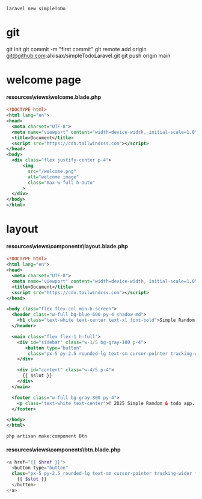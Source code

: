`laravel new simpleToDo`  

# git

git init
git commit -m "first commit"
git remote add origin git@github.com:alkisax/simpleTodoLaravel.git
git push origin main

# welcome page
#### resources\views\welcome.blade.php
```xml
<!DOCTYPE html>
<html lang="en">
<head>
  <meta charset="UTF-8">
  <meta name="viewport" content="width=device-width, initial-scale=1.0">
  <title>Document</title>
  <script src="https://cdn.tailwindcss.com"></script>
</head>
<body>
  <div class="flex justify-center p-4">
      <img 
        src="/welcome.png" 
        alt="welcome image"
        class="max-w-full h-auto"
      >
  </div>  
</body>
</html>
```

# layout

#### resources\views\components\layout.blade.php
```xml
<!DOCTYPE html>
<html lang="en">
<head>
  <meta charset="UTF-8">
  <meta name="viewport" content="width=device-width, initial-scale=1.0">
  <title>Document</title>
  <script src="https://cdn.tailwindcss.com"></script>
</head>

<body class="flex flex-col min-h-screen">
  <header class="w-full bg-blue-600 py-4 shadow-md">
    <h1 class="text-white text-center text-xl font-bold">Simple Random & todo app</h1>
  </header>

  <main class="flex flex-1 h-full">
    <div id="sidebar" class="w-1/5 bg-gray-100 p-4">
       <button type="button"
        class="px-5 py-2.5 rounded-lg text-sm cursor-pointer tracking-wider font-medium border-2 border-current outline-none bg-purple-700 hover:bg-transparent text-white hover:text-purple-700 transition-all duration-300">Purple</button>
    </div>

    <div id="content" class="w-4/5 p-4">
      {{ $slot }}
    </div>
  </main>

  <footer class="w-full bg-gray-800 py-4">
    <p class="text-white text-center">© 2025 Simple Random & todo app. For learning laravel purpose.</p>
  </footer>

</body>
</html>
```

`php artisan make:component Btn`  
#### resources\views\components\btn.blade.php
```php
<a href="{{ $href }}">
  <button type="button"
  class="px-5 py-2.5 rounded-lg text-sm cursor-pointer tracking-wider font-medium border-2 border-current outline-none bg-purple-700 hover:bg-transparent text-white hover:text-purple-700 transition-all duration-300 w-4/5">
    {{ $slot }}
  </button>
</a>
```